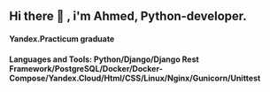 ## Hi there 👋 , i'm Ahmed, Python-developer.

#### Yandex.Practicum graduate
#### Languages and Tools: Python/Django/Django Rest Framework/PostgreSQL/Docker/Docker-Compose/Yandex.Cloud/Html/CSS/Linux/Nginx/Gunicorn/Unittest
<!--
**ahma09/ahma09** is a ✨ _special_ ✨ repository because its `README.md` (this file) appears on your GitHub profile.

Here are some ideas to get you started:

- 🔭 I’m currently working on ...
- 🌱 I’m currently learning ...
- 👯 I’m looking to collaborate on ...
- 🤔 I’m looking for help with ...
- 💬 Ask me about ...
- 📫 How to reach me: ...
- 😄 Pronouns: ...
- ⚡ Fun fact: ...
-->
